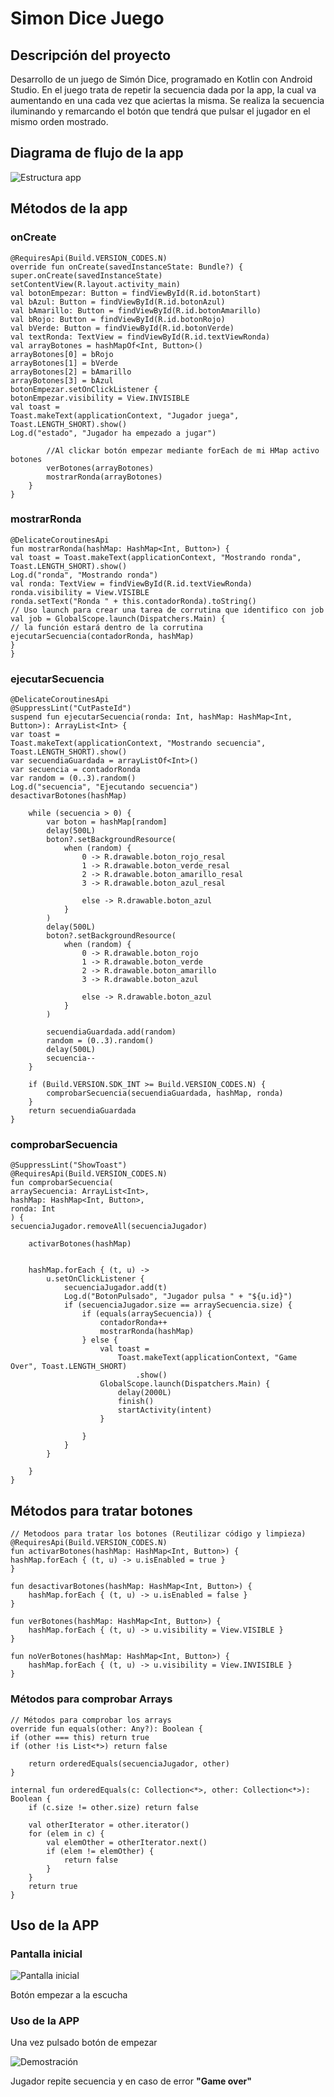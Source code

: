 # Simon Dice Juego

## Descripción del proyecto

Desarrollo de un juego de Simón Dice, programado en Kotlin con Android Studio.
En el juego trata de repetir la secuencia dada por la app, la cual va aumentando en una cada vez que aciertas la misma.
Se realiza la secuencia iluminando y remarcando el botón que tendrá que pulsar el jugador en el mismo orden mostrado.

## Diagrama de flujo de la app
![Estructura app](/app/media/estructura.png)

## Métodos de la app
### onCreate
    @RequiresApi(Build.VERSION_CODES.N)
    override fun onCreate(savedInstanceState: Bundle?) {
    super.onCreate(savedInstanceState)
    setContentView(R.layout.activity_main)
    val botonEmpezar: Button = findViewById(R.id.botonStart)
    val bAzul: Button = findViewById(R.id.botonAzul)
    val bAmarillo: Button = findViewById(R.id.botonAmarillo)
    val bRojo: Button = findViewById(R.id.botonRojo)
    val bVerde: Button = findViewById(R.id.botonVerde)
    val textRonda: TextView = findViewById(R.id.textViewRonda)
    val arrayBotones = hashMapOf<Int, Button>()
    arrayBotones[0] = bRojo
    arrayBotones[1] = bVerde
    arrayBotones[2] = bAmarillo
    arrayBotones[3] = bAzul
    botonEmpezar.setOnClickListener {
    botonEmpezar.visibility = View.INVISIBLE
    val toast =
    Toast.makeText(applicationContext, "Jugador juega", Toast.LENGTH_SHORT).show()
    Log.d("estado", "Jugador ha empezado a jugar")

            //Al clickar botón empezar mediante forEach de mi HMap activo botones
            verBotones(arrayBotones)
            mostrarRonda(arrayBotones)
        }
    }

### mostrarRonda
    @DelicateCoroutinesApi
    fun mostrarRonda(hashMap: HashMap<Int, Button>) {
    val toast = Toast.makeText(applicationContext, "Mostrando ronda", Toast.LENGTH_SHORT).show()
    Log.d("ronda", "Mostrando ronda")
    val ronda: TextView = findViewById(R.id.textViewRonda)
    ronda.visibility = View.VISIBLE
    ronda.setText("Ronda " + this.contadorRonda).toString()
    // Uso launch para crear una tarea de corrutina que identifico con job
    val job = GlobalScope.launch(Dispatchers.Main) {
    // la función estará dentro de la corrutina
    ejecutarSecuencia(contadorRonda, hashMap)
    }
    }

### ejecutarSecuencia
    @DelicateCoroutinesApi
    @SuppressLint("CutPasteId")
    suspend fun ejecutarSecuencia(ronda: Int, hashMap: HashMap<Int, Button>): ArrayList<Int> {
    var toast =
    Toast.makeText(applicationContext, "Mostrando secuencia", Toast.LENGTH_SHORT).show()
    var secuendiaGuardada = arrayListOf<Int>()
    var secuencia = contadorRonda
    var random = (0..3).random()
    Log.d("secuencia", "Ejecutando secuencia")
    desactivarBotones(hashMap)

        while (secuencia > 0) {
            var boton = hashMap[random]
            delay(500L)
            boton?.setBackgroundResource(
                when (random) {
                    0 -> R.drawable.boton_rojo_resal
                    1 -> R.drawable.boton_verde_resal
                    2 -> R.drawable.boton_amarillo_resal
                    3 -> R.drawable.boton_azul_resal

                    else -> R.drawable.boton_azul
                }
            )
            delay(500L)
            boton?.setBackgroundResource(
                when (random) {
                    0 -> R.drawable.boton_rojo
                    1 -> R.drawable.boton_verde
                    2 -> R.drawable.boton_amarillo
                    3 -> R.drawable.boton_azul

                    else -> R.drawable.boton_azul
                }
            )

            secuendiaGuardada.add(random)
            random = (0..3).random()
            delay(500L)
            secuencia--
        }

        if (Build.VERSION.SDK_INT >= Build.VERSION_CODES.N) {
            comprobarSecuencia(secuendiaGuardada, hashMap, ronda)
        }
        return secuendiaGuardada
    }
### comprobarSecuencia
    @SuppressLint("ShowToast")
    @RequiresApi(Build.VERSION_CODES.N)
    fun comprobarSecuencia(
    arraySecuencia: ArrayList<Int>,
    hashMap: HashMap<Int, Button>,
    ronda: Int
    ) {
    secuenciaJugador.removeAll(secuenciaJugador)

        activarBotones(hashMap)


        hashMap.forEach { (t, u) ->
            u.setOnClickListener {
                secuenciaJugador.add(t)
                Log.d("BotonPulsado", "Jugador pulsa " + "${u.id}")
                if (secuenciaJugador.size == arraySecuencia.size) {
                    if (equals(arraySecuencia)) {
                        contadorRonda++
                        mostrarRonda(hashMap)
                    } else {
                        val toast =
                            Toast.makeText(applicationContext, "Game Over", Toast.LENGTH_SHORT)
                                .show()
                        GlobalScope.launch(Dispatchers.Main) {
                            delay(2000L)
                            finish()
                            startActivity(intent)
                        }

                    }
                }
            }

        }
    }
## Métodos para tratar botones
    // Metodoos para tratar los botones (Reutilizar código y limpieza)
    @RequiresApi(Build.VERSION_CODES.N)
    fun activarBotones(hashMap: HashMap<Int, Button>) {
    hashMap.forEach { (t, u) -> u.isEnabled = true }
    }

    fun desactivarBotones(hashMap: HashMap<Int, Button>) {
        hashMap.forEach { (t, u) -> u.isEnabled = false }
    }

    fun verBotones(hashMap: HashMap<Int, Button>) {
        hashMap.forEach { (t, u) -> u.visibility = View.VISIBLE }
    }

    fun noVerBotones(hashMap: HashMap<Int, Button>) {
        hashMap.forEach { (t, u) -> u.visibility = View.INVISIBLE }
    }

### Métodos para comprobar Arrays
    // Métodos para comprobar los arrays
    override fun equals(other: Any?): Boolean {
    if (other === this) return true
    if (other !is List<*>) return false

        return orderedEquals(secuenciaJugador, other)
    }
    
    internal fun orderedEquals(c: Collection<*>, other: Collection<*>): Boolean {
        if (c.size != other.size) return false

        val otherIterator = other.iterator()
        for (elem in c) {
            val elemOther = otherIterator.next()
            if (elem != elemOther) {
                return false
            }
        }
        return true
    }

## Uso de la APP
### Pantalla inicial

![Pantalla inicial](/app/media/inicio.png)


Botón empezar a la escucha

### Uso de la APP

Una vez pulsado botón de empezar


![Demostración](https://github.com/jsamperevazquez/SimonGame/blob/desarrollo/app/media/20211104_170644.gif)

Jugador repite secuencia y en caso de error **"Game over"**
